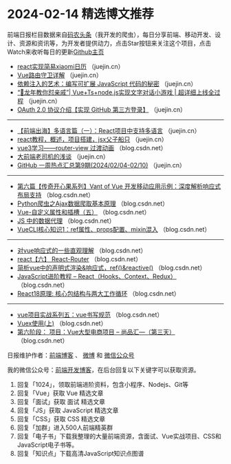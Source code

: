 # 2024-02-14 精选博文推荐

前端日报栏目数据来自[码农头条](http://toutiao.qdkfweb.cn/)（我开发的爬虫），每日分享前端、移动开发、设计、资源和资讯等，为开发者提供动力，点击Star按钮来关注这个项目，点击Watch来收听每日的更新[Github主页](https://github.com/kujian/frontendDaily)
* [react实现简易xiaomi日历](https://juejin.cn/post/7333631025757306899) （juejin.cn）
* [Vue路由守卫详解](https://juejin.cn/post/7333467159220011018) （juejin.cn）
* [依赖注入的艺术：编写可扩展 JavaScript 代码的秘密](https://juejin.cn/post/7333421776459923465) （juejin.cn）
* [“🐉龙年教你怼亲戚”| Vue+Ts+node.js实现文字对话小游戏 | 超详细上线全过程](https://juejin.cn/post/7333215594202169379) （juejin.cn）
* [OAuth 2.0 协议介绍【实现 GitHub 第三方登录】](https://juejin.cn/post/7333631025757470739) （juejin.cn）

***
* [【前端出海】多语言篇（一）：React项目中支持多语言](https://juejin.cn/post/7333631025757224979) （juejin.cn）
* [react教程，概述，项目搭建，jsx父子船只](https://juejin.cn/post/7333631025757257747) （juejin.cn）
* [vue3学习——router-view 过渡动画](https://blog.csdn.net/m0_49494051/article/details/136097749) （blog.csdn.net）
* [大前端老司机的浅谈](https://juejin.cn/post/7333535323932393523) （juejin.cn）
* [GitHub 一周热点汇总第9期(2024/02/04-02/10)](https://juejin.cn/post/7333019950955495459) （juejin.cn）

***
* [第六篇【传奇开心果系列】Vant of Vue 开发移动应用示例：深度解析响应式布局支持](https://blog.csdn.net/jackchuanqi/article/details/136097276) （blog.csdn.net）
* [Python爬虫之Ajax数据爬取基本原理](https://blog.csdn.net/lizhongjun1005/article/details/136102965) （blog.csdn.net）
* [Vue-自定义属性和插槽（五）](https://blog.csdn.net/weixin_45533131/article/details/136110296) （blog.csdn.net）
* [JS 中的数据代理](https://blog.csdn.net/qq_53742640/article/details/136107043) （blog.csdn.net）
* [VueCLI核心知识1：ref属性、props配置、mixin混入](https://blog.csdn.net/m0_61495539/article/details/136106912) （blog.csdn.net）

***
* [对vue响应式的一些直观理解](https://blog.csdn.net/m0_63785892/article/details/136108309) （blog.csdn.net）
* [react【六】 React-Router](https://blog.csdn.net/weixin_46738453/article/details/136108024) （blog.csdn.net）
* [简析vue中的声明式渲染&amp;响应式，ref()&amp;reactive()](https://blog.csdn.net/coder184/article/details/136096993) （blog.csdn.net）
* [JavaScript进阶教程 &#8211; React（Hooks、Context、Redux）](https://blog.csdn.net/r081r096/article/details/136066076) （blog.csdn.net）
* [React18原理: 核心包结构与两大工作循环](https://blog.csdn.net/Tyro_java/article/details/136110251) （blog.csdn.net）

***
* [vue项目实战系列五：vue书写规范](https://blog.csdn.net/m0_68635815/article/details/136109370) （blog.csdn.net）
* [Vuex使用(上)](https://blog.csdn.net/weixin_41575632/article/details/136110683) （blog.csdn.net）
* [第六阶段： 项目：Vue大型电商项目 &#8211; 尚品汇&#8212;（第三天）](https://blog.csdn.net/m0_59817723/article/details/135999115) （blog.csdn.net）

日报维护作者：[前端博客](https://qdkfweb.cn/) 、 [微博](http://weibo.com/kujian) 和 [微信公众号](https://open.weixin.qq.com/qr/code?username=caibaojian_com)

我的微信公众号：[前端开发博客](https://open.weixin.qq.com/qr/code?username=caibaojian_com)，在后台回复以下关键字可以获取资源。

1. 回复「1024」，领取前端进阶资料，包含小程序、Nodejs、Git等
2. 回复「Vue」获取 Vue 精选文章
3. 回复「面试」获取 面试 精选文章
4. 回复「JS」获取 JavaScript 精选文章
5. 回复「CSS」获取 CSS 精选文章
6. 回复「加群」进入500人前端精英群
7. 回复「电子书」下载我整理的大量前端资源，含面试、Vue实战项目、CSS和JavaScript电子书等。
8. 回复「知识点」下载高清JavaScript知识点图谱